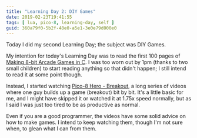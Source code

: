```yaml
---
title: "Learning Day 2: DIY Games"
date: 2019-02-23T19:41:55
tags: [ lua, pico-8, learning-day, self ]
guid: 360a79f0-5b2f-48e0-a5e1-3e0e79d000e0
---
```

Today I did my second Learning Day; the subject was DIY Games.

<!--more-->

My intention for today's Learning Day was to read the first 100 pages of [Making
8-bit Arcade Games in C]().  I was too worn out by 1pm (thanks to two small
children) to start reading anything so that didn't happen; I still intend to
read it at some point though.

Instead, I started watching [Pico-8 Hero -
Breakout](https://www.lexaloffle.com/bbs/?tid=28030), a long series of videos
where one guy builds up a game (breakout) bit by bit.  It's a little basic for
me, and I might have skipped it or watched it at 1.75x speed normally, but as I
said I was just too tired to be as productive as normal.

Even if you are a good programmer, the videos have some solid advice on how to
make games.  I intend to keep watching them, though I'm not sure when, to glean
what I can from them.

